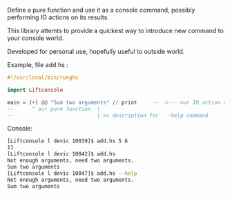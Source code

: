 Define a pure function and use it as a console command, possibly performing IO actions on its results.

This library attemts to provide a quickest way to introduce new command to your console world.

Developed for personal use, hopefully useful to outside world.

Example, file add.hs : 
```haskell
#!/usr/local/bin/runghc 

import Liftconsole

main = (+) @@ "Sum two arguments" // print     --  <--- our IO action on the result of (+) function.
--      ^ our pure function  |
--                           |->> description for  --help command
```
Console:
```bash
[Liftconsole l devic 10039]$ add.hs 5 6
11
[Liftconsole l devic 10042]$ add.hs
Not enough arguments, need two arguments.
Sum two arguments
[Liftconsole l devic 10047]$ add.hs --help
Not enough arguments, need two arguments.
Sum two arguments
```
